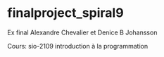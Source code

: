 # finalproject_spiral9

Ex final Alexandre Chevalier et Denice B Johansson

Cours: sio-2109 introduction à la programmation
